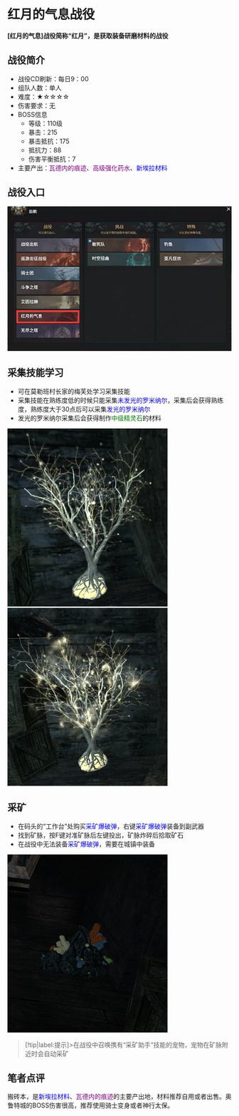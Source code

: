# 红月的气息战役 <!-- {docsify-ignore-all} -->
**[红月的气息]战役简称“红月”，是获取装备研磨材料的战役**


## 战役简介
-   战役CD刷新：每日9：00
-   组队人数：单人
-   难度：★☆☆☆☆
-   伤害要求：无
-   BOSS信息
    -   等级：110级
    -   暴击：215
    -   暴击抵抗：175
    -   抵抗力：88
    -   伤害平衡抵抗：7
-   主要产出：<a style="color: purple;">瓦德内的痕迹</a>、<a style="color: purple;">高级强化药水</a>、<a style="color: blue;">新埃拉材料</a>


## 战役入口

![Alt text](image.png ':size=50%')


## 采集技能学习
-   可在莫勒班村长家的梅芙处学习采集技能
-   采集技能在熟练度低的时候只能采集<a style="color: blue;">未发光的罗米纳尔</a>，采集后会获得熟练度，熟练度大于30点后可以采集<a style="color: blue;">发光的罗米纳尔</a>
-   发光的罗米纳尔采集后会获得制作<a style="color: green;">中级精灵石</a>的材料

![Alt text](image-1.png ':size=25%')   ![Alt text](image-2.png ':size=25%')

## 采矿
-   在码头的“工作台”处购买<a style="color: blue;">采矿爆破弹</a>，右键<a style="color: blue;">采矿爆破弹</a>装备到副武器
-   找到矿脉，按F键对准矿脉后左键投出，矿脉炸碎后拾取矿石
-   在战役中无法装备<a style="color: blue;">采矿爆破弹</a>，需要在城镇中装备

![Alt text](image-3.png ':size=25%')

> [!tip|label:提示]>在战役中召唤携有“采矿助手”技能的宠物，宠物在矿脉附近时会自动采矿


##  笔者点评
搬砖本，是<a style="color: blue;">新埃拉材料</a>、<a style="color: purple;">瓦德内的痕迹</a>的主要产出地，材料推荐自用或者出售。奥鲁特城的BOSS伤害很高，推荐使用骑士变身或者神行太保。
